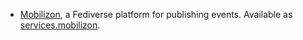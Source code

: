 - [Mobilizon](https://joinmobilizon.org/), a Fediverse platform for publishing
  events. Available as [services.mobilizon](#opt-services.mobilizon.enable).
